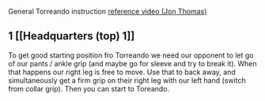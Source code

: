 
General Torreando instruction
[reference video (Jon Thomas)](https://www.youtube.com/watch?v=QMaW6TVhh6I&ab_channel=JonThomasBJJ)

## 1 [[Headquarters (top) 1]]
To get good starting position fro Torreando we need our opponent to let go of our pants / ankle grip (and maybe go for sleeve and try to break it). When that happens our right leg is free to move. Use that to back away, and simultaneously get a firm grip on their right leg with our left hand (switch from collar grip). Then you can start to Toreando.